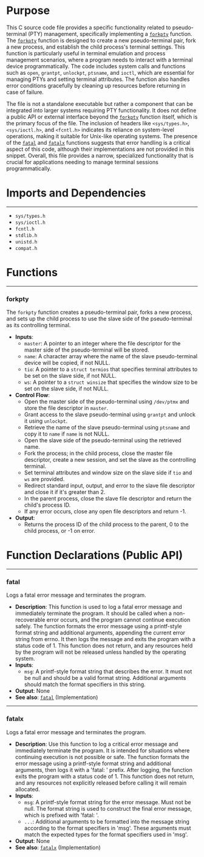 # Purpose
This C source code file provides a specific functionality related to pseudo-terminal (PTY) management, specifically implementing a [`forkpty`](#forkpty) function. The [`forkpty`](#forkpty) function is designed to create a new pseudo-terminal pair, fork a new process, and establish the child process's terminal settings. This function is particularly useful in terminal emulation and process management scenarios, where a program needs to interact with a terminal device programmatically. The code includes system calls and functions such as `open`, `grantpt`, `unlockpt`, `ptsname`, and `ioctl`, which are essential for managing PTYs and setting terminal attributes. The function also handles error conditions gracefully by cleaning up resources before returning in case of failure.

The file is not a standalone executable but rather a component that can be integrated into larger systems requiring PTY functionality. It does not define a public API or external interface beyond the [`forkpty`](#forkpty) function itself, which is the primary focus of the file. The inclusion of headers like `<sys/types.h>`, `<sys/ioctl.h>`, and `<fcntl.h>` indicates its reliance on system-level operations, making it suitable for Unix-like operating systems. The presence of the [`fatal`](#fatal) and [`fatalx`](#fatalx) functions suggests that error handling is a critical aspect of this code, although their implementations are not provided in this snippet. Overall, this file provides a narrow, specialized functionality that is crucial for applications needing to manage terminal sessions programmatically.
# Imports and Dependencies

---
- `sys/types.h`
- `sys/ioctl.h`
- `fcntl.h`
- `stdlib.h`
- `unistd.h`
- `compat.h`


# Functions

---
### forkpty<!-- {{#callable:forkpty}} -->
The `forkpty` function creates a pseudo-terminal pair, forks a new process, and sets up the child process to use the slave side of the pseudo-terminal as its controlling terminal.
- **Inputs**:
    - `master`: A pointer to an integer where the file descriptor for the master side of the pseudo-terminal will be stored.
    - `name`: A character array where the name of the slave pseudo-terminal device will be copied, if not NULL.
    - `tio`: A pointer to a `struct termios` that specifies terminal attributes to be set on the slave side, if not NULL.
    - `ws`: A pointer to a `struct winsize` that specifies the window size to be set on the slave side, if not NULL.
- **Control Flow**:
    - Open the master side of the pseudo-terminal using `/dev/ptmx` and store the file descriptor in `master`.
    - Grant access to the slave pseudo-terminal using `grantpt` and unlock it using `unlockpt`.
    - Retrieve the name of the slave pseudo-terminal using `ptsname` and copy it to `name` if `name` is not NULL.
    - Open the slave side of the pseudo-terminal using the retrieved name.
    - Fork the process; in the child process, close the master file descriptor, create a new session, and set the slave as the controlling terminal.
    - Set terminal attributes and window size on the slave side if `tio` and `ws` are provided.
    - Redirect standard input, output, and error to the slave file descriptor and close it if it's greater than 2.
    - In the parent process, close the slave file descriptor and return the child's process ID.
    - If any error occurs, close any open file descriptors and return -1.
- **Output**:
    - Returns the process ID of the child process to the parent, 0 to the child process, or -1 on error.


# Function Declarations (Public API)

---
### fatal<!-- {{#callable_declaration:fatal}} -->
Logs a fatal error message and terminates the program.
- **Description**: This function is used to log a fatal error message and immediately terminate the program. It should be called when a non-recoverable error occurs, and the program cannot continue execution safely. The function formats the error message using a printf-style format string and additional arguments, appending the current error string from errno. It then logs the message and exits the program with a status code of 1. This function does not return, and any resources held by the program will not be released unless handled by the operating system.
- **Inputs**:
    - `msg`: A printf-style format string that describes the error. It must not be null and should be a valid format string. Additional arguments should match the format specifiers in this string.
- **Output**: None
- **See also**: [`fatal`](../log.c.driver.md#fatal)  (Implementation)


---
### fatalx<!-- {{#callable_declaration:fatalx}} -->
Logs a fatal error message and terminates the program.
- **Description**: Use this function to log a critical error message and immediately terminate the program. It is intended for situations where continuing execution is not possible or safe. The function formats the error message using a printf-style format string and additional arguments, then logs it with a 'fatal: ' prefix. After logging, the function exits the program with a status code of 1. This function does not return, and any resources not explicitly released before calling it will remain allocated.
- **Inputs**:
    - `msg`: A printf-style format string for the error message. Must not be null. The format string is used to construct the final error message, which is prefixed with 'fatal: '.
    - `...`: Additional arguments to be formatted into the message string according to the format specifiers in 'msg'. These arguments must match the expected types for the format specifiers used in 'msg'.
- **Output**: None
- **See also**: [`fatalx`](../log.c.driver.md#fatalx)  (Implementation)


